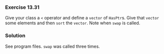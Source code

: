 ### Exercise 13.31

Give your class a `<` operator and define a `vector` of `HasPtr`s. Give that
`vector` some elements and then `sort` the `vector`. Note when `swap` is called.

### Solution

See program files. `swap` was called three times.
